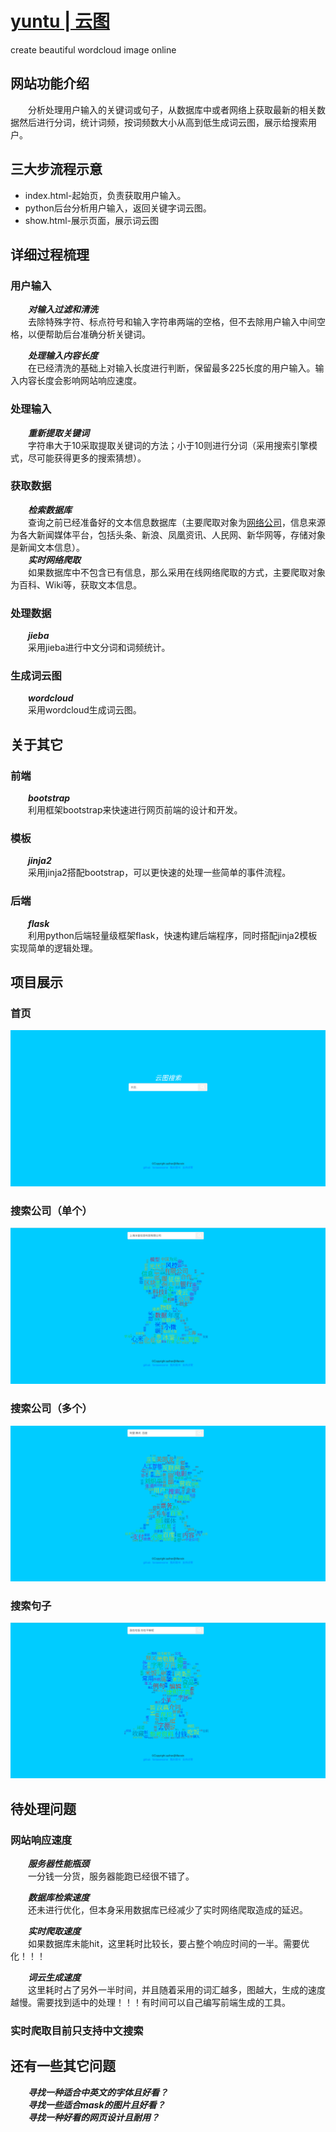 # [yuntu | 云图](http://lifanxin.top)
create beautiful wordcloud image online

## 网站功能介绍
&emsp;&emsp;分析处理用户输入的关键词或句子，从数据库中或者网络上获取最新的相关数据然后进行分词，统计词频，按词频数大小从高到低生成词云图，展示给搜索用户。  

## 三大步流程示意

* index.html-起始页，负责获取用户输入。
* python后台分析用户输入，返回关键字词云图。
* show.html-展示页面，展示词云图

## 详细过程梳理
### 用户输入
&emsp;&emsp;***对输入过滤和清洗***  
&emsp;&emsp;去除特殊字符、标点符号和输入字符串两端的空格，但不去除用户输入中间空格，以便帮助后台准确分析关键词。

&emsp;&emsp;***处理输入内容长度***  
&emsp;&emsp;在已经清洗的基础上对输入长度进行判断，保留最多225长度的用户输入。输入内容长度会影响网站响应速度。

### 处理输入
&emsp;&emsp;***重新提取关键词***  
&emsp;&emsp;字符串大于10采取提取关键词的方法；小于10则进行分词（采用搜索引擎模式，尽可能获得更多的搜索猜想）。

### 获取数据
&emsp;&emsp;***检索数据库***  
&emsp;&emsp;查询之前已经准备好的文本信息数据库（主要爬取对象为[网络公司](yuntu/auto_spiders/company/company.txt)，信息来源为各大新闻媒体平台，包括头条、新浪、凤凰资讯、人民网、新华网等，存储对象是新闻文本信息）。  
&emsp;&emsp;***实时网络爬取***  
&emsp;&emsp;如果数据库中不包含已有信息，那么采用在线网络爬取的方式，主要爬取对象为百科、Wiki等，获取文本信息。

### 处理数据
&emsp;&emsp;***jieba***  
&emsp;&emsp;采用jieba进行中文分词和词频统计。

### 生成词云图
&emsp;&emsp;***wordcloud***  
&emsp;&emsp;采用wordcloud生成词云图。

## 关于其它
### 前端
&emsp;&emsp;***bootstrap***  
&emsp;&emsp;利用框架bootstrap来快速进行网页前端的设计和开发。

### 模板
&emsp;&emsp;***jinja2***  
&emsp;&emsp;采用jinja2搭配bootstrap，可以更快速的处理一些简单的事件流程。  

### 后端  
&emsp;&emsp;***flask***  
&emsp;&emsp;利用python后端轻量级框架flask，快速构建后端程序，同时搭配jinja2模板实现简单的逻辑处理。

## 项目展示
### 首页
![首页](img/index.png)

### 搜索公司（单个）
![单个公司搜索](img/test.png)

### 搜索公司（多个）
![多个公司搜索](img/test_union.png)

### 搜索句子
![搜索句子](img/long_test.png)

## 待处理问题
### 网站响应速度
&emsp;&emsp;***服务器性能瓶颈***  
&emsp;&emsp;一分钱一分货，服务器能跑已经很不错了。

&emsp;&emsp;***数据库检索速度***  
&emsp;&emsp;还未进行优化，但本身采用数据库已经减少了实时网络爬取造成的延迟。  

&emsp;&emsp;***实时爬取速度***  
&emsp;&emsp;如果数据库未能hit，这里耗时比较长，要占整个响应时间的一半。需要优化！！！

&emsp;&emsp;***词云生成速度***  
&emsp;&emsp;这里耗时占了另外一半时间，并且随着采用的词汇越多，图越大，生成的速度越慢。需要找到适中的处理！！！有时间可以自己编写前端生成的工具。  

### 实时爬取目前只支持中文搜索

## 还有一些其它问题
&emsp;&emsp;***寻找一种适合中英文的字体且好看？***  
&emsp;&emsp;***寻找一些适合mask的图片且好看？***  
&emsp;&emsp;***寻找一种好看的网页设计且耐用？***  
